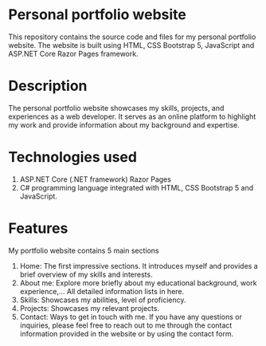 # Personal portfolio website
This repository contains the source code and files for my personal portfolio website. The website is built using HTML, CSS Bootstrap 5, JavaScript and ASP.NET Core Razor Pages framework.
# Description
The personal portfolio website showcases my skills, projects, and experiences as a web developer. It serves as an online platform to highlight my work and provide information about my background and expertise.
# Technologies used
1. ASP.NET Core (.NET framework) Razor Pages
2. C# programming language integrated with HTML, CSS Bootstrap 5 and JavaScript. 
# Features
My portfolio website contains 5 main sections
1. Home: The first impressive sections. It introduces myself and provides a brief overview of my skills and interests.
2. About me: Explore more briefly about my educational background, work experience,... All detailed information lists in here.
3. Skills: Showcases my abilities, level of proficiency.
4. Projects: Showcases my relevant projects. 
5. Contact: Ways to get in touch with me. If you have any questions or inquiries, please feel free to reach out to me through the contact information provided in the website or by using the contact form.
